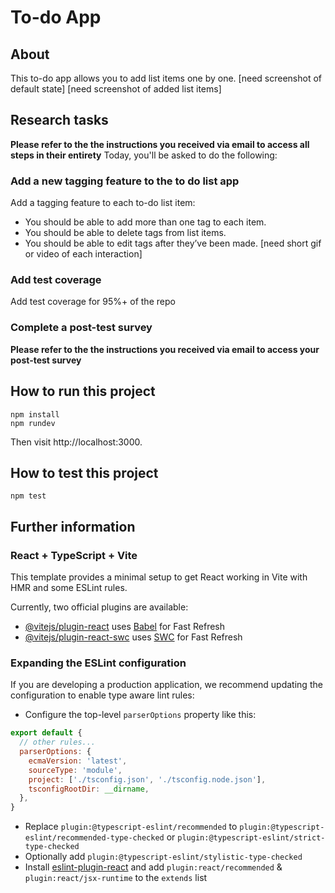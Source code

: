 # To-do App
## About
This to-do app allows you to add list items one by one.
[need screenshot of default state]
[need screenshot of added list items]

## Research tasks
**Please refer to the the instructions you received via email to access all steps in their entirety**
Today, you'll be asked to do the following:

### Add a new tagging feature to the to do list app
Add a tagging feature to each to-do list item:
- You should be able to add more than one tag to each item. 
- You should be able to delete tags from list items. 
- You should be able to edit tags after they’ve been made. 
[need short gif or video of each interaction]

### Add test coverage
Add test coverage for 95%+ of the repo

### Complete a post-test survey
**Please refer to the the instructions you received via email to access your post-test survey**


## How to run this project
```
npm install
npm rundev
```
Then visit http://localhost:3000.

## How to test this project
```
npm test
```

## Further information
### React + TypeScript + Vite

This template provides a minimal setup to get React working in Vite with HMR and some ESLint rules.

Currently, two official plugins are available:

- [@vitejs/plugin-react](https://github.com/vitejs/vite-plugin-react/blob/main/packages/plugin-react/README.md) uses [Babel](https://babeljs.io/) for Fast Refresh
- [@vitejs/plugin-react-swc](https://github.com/vitejs/vite-plugin-react-swc) uses [SWC](https://swc.rs/) for Fast Refresh

### Expanding the ESLint configuration

If you are developing a production application, we recommend updating the configuration to enable type aware lint rules:

- Configure the top-level `parserOptions` property like this:

```js
export default {
  // other rules...
  parserOptions: {
    ecmaVersion: 'latest',
    sourceType: 'module',
    project: ['./tsconfig.json', './tsconfig.node.json'],
    tsconfigRootDir: __dirname,
  },
}
```

- Replace `plugin:@typescript-eslint/recommended` to `plugin:@typescript-eslint/recommended-type-checked` or `plugin:@typescript-eslint/strict-type-checked`
- Optionally add `plugin:@typescript-eslint/stylistic-type-checked`
- Install [eslint-plugin-react](https://github.com/jsx-eslint/eslint-plugin-react) and add `plugin:react/recommended` & `plugin:react/jsx-runtime` to the `extends` list
